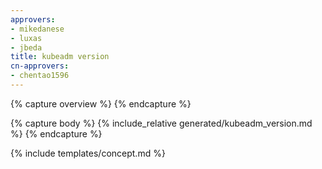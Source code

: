 ```yaml
---
approvers:
- mikedanese
- luxas
- jbeda
title: kubeadm version 
cn-approvers:
- chentao1596
---
```

{% capture overview %}
{% endcapture %}

{% capture body %}
{% include_relative generated/kubeadm_version.md %}
{% endcapture %}

{% include templates/concept.md %}
